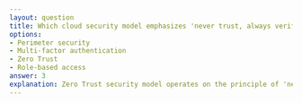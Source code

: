 ```yaml
---
layout: question
title: Which cloud security model emphasizes 'never trust, always verify'?
options:
- Perimeter security
- Multi-factor authentication
- Zero Trust
- Role-based access
answer: 3
explanation: Zero Trust security model operates on the principle of 'never trust, always verify', requiring authentication and authorization for every access request regardless of location or user credentials.
---
```

